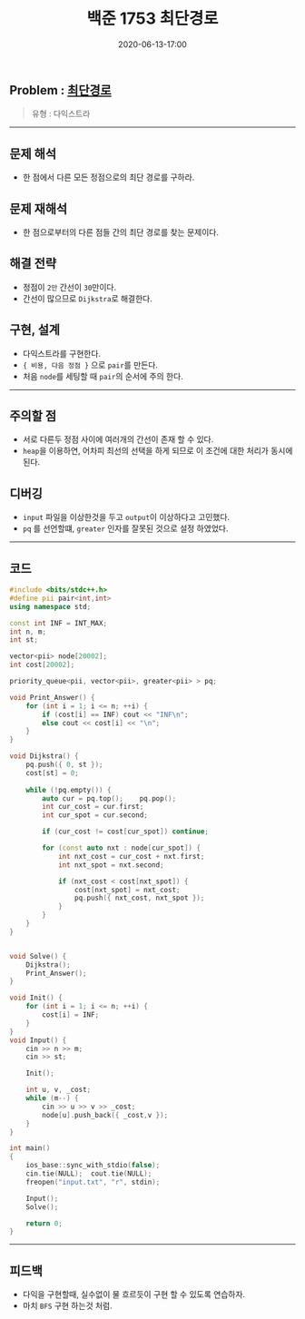 ﻿---
title: 백준 1753 최단경로
date: 2020-06-13-17:00
categories:
- PS

tags:
- baekjoon
- PS
- Problem Solve
- 다익스트라
---

## Problem : [최단경로](https://www.acmicpc.net/problem/1753)
> 유형 : 다익스트라

---


## 문제 해석
* 한 점에서 다른 모든 정점으로의 최단 경로를 구하라.

## 문제 재해석
* 한 점으로부터의 다른 점들 간의 최단 경로를 찾는 문제이다.

## 해결 전략
* 정점이 `2만` 간선이 `30`만이다.
* 간선이 많으므로 `Dijkstra`로 해결한다.

## 구현, 설계
* 다익스트라를 구현한다.
* `{ 비용, 다음 정점 }` 으로 `pair`를 만든다.
* 처음 `node`를 세팅할 때 `pair`의 순서에 주의 한다.

---

## 주의할 점
* 서로 다른두 정점 사이에 여러개의 간선이 존재 할 수 있다.
* `heap`을 이용하연, 어차피 최선의 선택을 하게 되므로 이 조건에 대한 처리가 동시에 된다.

## 디버깅
* `input` 파일을 이상한것을 두고 `output`이 이상하다고 고민했다.
* `pq` 를 선언할떄, `greater` 인자를 잘못된 것으로 설정 하였었다.

---

## 코드

```c++
#include <bits/stdc++.h>
#define pii pair<int,int>
using namespace std;

const int INF = INT_MAX;
int n, m;
int st;

vector<pii> node[20002];
int cost[20002];

priority_queue<pii, vector<pii>, greater<pii> > pq;

void Print_Answer() {
    for (int i = 1; i <= n; ++i) {
        if (cost[i] == INF) cout << "INF\n";
        else cout << cost[i] << "\n";
    }
}

void Dijkstra() {
    pq.push({ 0, st });
    cost[st] = 0;
    
    while (!pq.empty()) {
        auto cur = pq.top();    pq.pop();
        int cur_cost = cur.first;
        int cur_spot = cur.second;

        if (cur_cost != cost[cur_spot]) continue;

        for (const auto nxt : node[cur_spot]) {
            int nxt_cost = cur_cost + nxt.first;
            int nxt_spot = nxt.second;

            if (nxt_cost < cost[nxt_spot]) {
                cost[nxt_spot] = nxt_cost;
                pq.push({ nxt_cost, nxt_spot });
            }
        }
    }
}


void Solve() {
    Dijkstra();
    Print_Answer();
}

void Init() {
    for (int i = 1; i <= n; ++i) {
        cost[i] = INF;
    }
}
void Input() {
    cin >> n >> m;
    cin >> st;

    Init();

    int u, v, _cost;
    while (m--) {
        cin >> u >> v >> _cost;
        node[u].push_back({ _cost,v });
    }
}

int main()
{
    ios_base::sync_with_stdio(false);
    cin.tie(NULL);  cout.tie(NULL);
    freopen("input.txt", "r", stdin);

    Input();
    Solve();

    return 0;
}
```


---


## 피드백
* 다익을 구현할때, 실수없이 물 흐르듯이 구현 할 수 있도록 연습하자.
* 마치 `BFS` 구현 하는것 처럼.